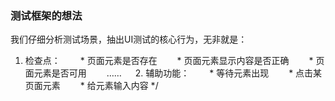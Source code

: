 ### 测试框架的想法

我们仔细分析测试场景，抽出UI测试的核心行为，无非就是：
  1. 检查点：
　　*  页面元素是否存在
　　*  页面元素显示内容是否正确
　　*  页面元素是否可用
　　……
　 2. 辅助功能：
　　* 等待元素出现
　　* 点击某页面元素
　　* 给元素输入内容
  */
